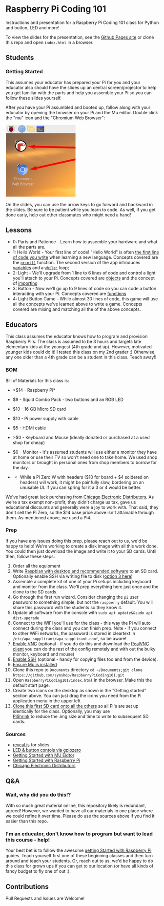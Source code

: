 # Raspberry Pi Coding 101

Instructions and presentation for a Raspberry Pi Coding 101 class for Python and button, LED and more!

To view the slides for the presentation, see the [Github Pages site](https://synshop.ch4lox.com/RaspberryPiCoding101/)
or clone this repo and open `index.html` in a browser. 

## Students

### Getting Started

This assumes your educator has prepared your Pi for you and your educator also should have the slides up an central
screen/projector to help you get familiar with the parts and help you assemble your Pi so you can follow
these slides yourself.

After you have your Pi assumbled and booted up, follow along with your educator by opening the browser on your 
Pi and the Mu editor. Double click the "mu" icon 
and the "Chromium Web Browser":

![](./images/launcher.icons.png)  

On the slides, you can use the arrow keys to go forward and backward in the slides. Be sure to be
patient while you learn to code. As well, if you get done early, help out other classmates who might need
a hand!  

## Lessons

* 0: Parts and Patience - Learn how to assemble your hardware and what all the parts are.
* 1: Hello World - Your first line of code!  "Hello World" is often 
[the first line of code you write](https://en.wikipedia.org/wiki/%22Hello,_World!%22_program) when learning a new language.
Concepts covered are the [`print()`](https://docs.python.org/3.5/library/functions.html#print) function. The second version of the app introduces 
[variables](https://www.tutorialspoint.com/python/python_variable_types.htm) and 
a [`while:`](https://docs.python.org/3.5/reference/compound_stmts.html#while) loop; 
* 2: Light - We'll upgrade from 1 line to 6 lines of code and control a light you'll attach to your Pi. Concepts
covered are [objects](https://www.tutorialspoint.com/python/python_classes_objects.htm) and the concept
of [importing](https://docs.python.org/3/reference/import.html)
* 3: Button - Now we'll go up to 9 lines of code so you can code a button interacting with your Pi. Concepts covered
are [functions](https://www.tutorialspoint.com/python/python_functions.htm)
* 4: Light Button Game - While almost 30 lines of code, this game will use all the concepts we've learned above to
write a game. Concepts covered are mixing and matching all the of the above concepts.

## Educators

This class assumes the educator knows how to program and provision Raspberry Pi's.  The class is assumed to be
3 hours and targets late elementary kids at the youngest (4th grade and up). However, motivated younger kids
could do it! I tested this class on my 2nd grader ;)  Otherwise, any one older than a 4th grade can be a student
in this class. Teach away!! 

### BOM

Bill of Materials for this class is:

* \>$14 - Raspberry Pi*
* $9 - Squid Combo Pack - two buttons and an RGB LED
* $10 - 16 GB Micro SD card
* $10 - Pi power supply with cable
* $5 - HDMI cable
* \>$0 - Keyboard and Mouse (ideally donated or purchased at a used shop for cheap)
* $0 - Monitor - It's assumed students will use either a monitor they have at home or use their TV so won't need
one to take home. We used shop monitors or brought in personal ones from shop members to borrow for the day. 

* - While a Pi Zero W with headers ($10 for board + $4 soldered on headers) will work, it might be painfully slow, bordering
on an unusable UI.  If you 
can spring for it a 3 or 4 would be better.

We've had great luck purchasing from [Chicago Electronic Distributors](https://chicagodist.com/). As we're a 
tax exempt non-profit, they didn't charge us tax, gave us educational discounts and generally were a
joy to work with.  That said, they don't sell the Pi Zero, so the $14 base price above isn't attainable through them.
As mentioned above, we used a Pi4. 

### Prep

If you have any issues doing this prep, please reach out to us, we'd be happy to help!  We're working to create a disk 
image with all this work done. You could then just download the image and write it to your SD cards.  Until then, 
follow these steps:

1. Order all the equipment
1. Write 
[Raspbian with desktop and recommended software](https://projects.raspberrypi.org/en/projects/raspberry-pi-setting-up/2) 
to an SD card. Optionally enable SSH via writing file to disk ([option 3 here](https://www.raspberrypi.org/documentation/remote-access/ssh/))
1. Assemble a complete kit of one of your Pi setups including keyboard and monitor from the class. We'll prep everything 
here just once and the clone to the SD cards.
1. Go through the first run wizard. Consider changing the `pi` user password to something simple, but not the `raspberry` default. 
You will share this password with the students so they know it.
1. Update all software from the console with `sudo apt update&&sudo apt dist-upgrade`
1. Connect to the WiFI you'll use for the class - this way the Pi will auto connect during the class and you can finish prep.
Note - if you connect to other WiFi networks, the password is stored in cleartext in `/etc/wpa_supplicant/wpa_supplicant.conf`, so 
be aware!
1. [Enable VNC](https://www.raspberrypi.org/documentation/remote-access/vnc/) (optional - if you do do this and download
the [RealVNC client](https://www.realvnc.com/en/connect/download/viewer/) you can do the rest of the config remotely 
and with out the bulky monitor, keyboard and mouse)
1. [Enable SSH](https://www.raspberrypi.org/documentation/remote-access/ssh/) (optional - handy for copying files too
and from the device).
1. [Ensure Mu is installed](https://projects.raspberrypi.org/en/projects/getting-started-with-mu)
1. Clone this repo to `Documents` directory `cd ~/Documents;git clone https://github.com/synshop/RaspberryPiCoding101.git`
1. Open `RaspberryPiCoding101/index.html` in the browser. Make this the default start page.
1. Create two icons on the desktop as shown in the "Getting started" section above. You can 
just drag the icons you need from the Pi application menu in the upper left
1. [Clone this first SD card onto all the others](https://beebom.com/how-clone-raspberry-pi-sd-card-windows-linux-macos/) 
so all Pi's are set up identically for the class. Optionally, you may use  
[PiShrink](https://github.com/Drewsif/PiShrink) to reduce the .img size and time to write to subsequent SD cards.

### Sources

* [reveal.js](https://github.com/hakimel/reveal.js) for slides
* [LED & button contols via gpiozero](https://gpiozero.readthedocs.io/en/stable/api_output.html)
* [Getting Started with MU Eidtor](https://projects.raspberrypi.org/en/projects/getting-started-with-mu)
* [Getting Started with Raspberry Pi](https://projects.raspberrypi.org/en/projects/raspberry-pi-getting-started)
* [Chicago Electronic Distributors](https://chicagodist.com/)

## Q&A 

### Wait, why did you do this!?  

With so much great material online, this repository likely is redundant, agreed!  However,
we wanted to have all our materials in one place where we could refine it over time.  Please
do use the sources above if you find it easier than this repo. 

### I'm an educator, don't know how to program but want to lead this course - help!

Your best bet is to follow the awesome 
[getting Started with Raspberry Pi](https://projects.raspberrypi.org/en/projects/raspberry-pi-getting-started) guides.
Teach yourself first one of these beginning classes and then turn around and teach your students.  Or,
reach out to us, we'd be happy to do this class for grown ups if you can get to our location (or have
all kinds of fancy budget to fly one of out ;).

## Contributions

Pull Requests and Issues are Welcome! 